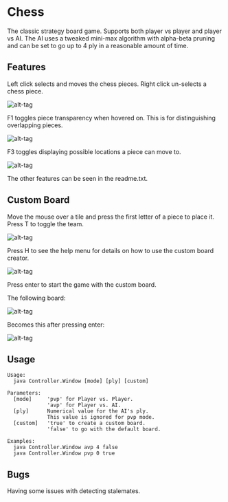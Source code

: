 # Chess
The classic strategy board game. Supports both player vs player and player vs AI. The AI uses a tweaked mini-max algorithm with alpha-beta pruning and can be set to go up to 4 ply in a reasonable amount of time.

## Features
Left click selects and moves the chess pieces. Right click un-selects a chess piece.

![alt-tag](gifs/moving_piece.gif)

F1 toggles piece transparency when hovered on. This is for distinguishing overlapping pieces.

![alt-tag](gifs/transparency.gif)

F3 toggles displaying possible locations a piece can move to.

![alt-tag](gifs/view_moves.gif)

The other features can be seen in the readme.txt.

## Custom Board

Move the mouse over a tile and press the first letter of a piece to place it. Press T to toggle the team.

![alt-tag](gifs/custom_board_creation.gif)

Press H to see the help menu for details on how to use the custom board creator.

![alt-tag](gifs/custom_board_help.png)

Press enter to start the game with the custom board.

The following board:

![alt-tag](gifs/board_creator.png)

Becomes this after pressing enter:

![alt-tag](gifs/board_creator_result.png)

## Usage
```
Usage:
  java Controller.Window [mode] [ply] [custom]

Parameters:
  [mode]     'pvp' for Player vs. Player.
             'avp' for Player vs. AI.
  [ply]      Numerical value for the AI's ply.
             This value is ignored for pvp mode.
  [custom]   'true' to create a custom board.
             'false' to go with the default board.

Examples:
  java Controller.Window avp 4 false
  java Controller.Window pvp 0 true
```

## Bugs

Having some issues with detecting stalemates.
